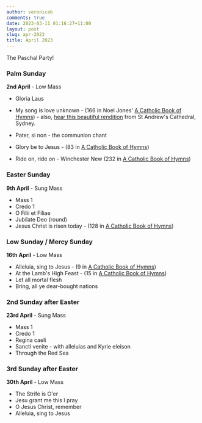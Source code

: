 ```yaml
---
author: veronicab
comments: true
date: 2023-03-11 01:16:27+11:00
layout: post
slug: apr-2023
title: April 2023
---
```


The Paschal Party!

### Palm Sunday

**2nd April** - Low Mass

* Gloria Laus
* My song is love unknown - (166 in Noel Jones' [A Catholic Book of Hymns](https://sacredmusiclibrary.com/all-about-a-catholic-book-of-hymns/)) - also, [hear this beautiful rendition](https://www.youtube.com/watch?v=lHHj9-yZm5c) from St Andrew's Cathedral, Sydney.
* Pater, si non - the communion chant
* Glory be to Jesus - (83 in [A Catholic Book of Hymns](https://sacredmusiclibrary.com/all-about-a-catholic-book-of-hymns/))

* Ride on, ride on - Winchester New (232 in [A Catholic Book of Hymns](https://sacredmusiclibrary.com/all-about-a-catholic-book-of-hymns/))


### Easter Sunday

**9th April** - Sung Mass

* Mass 1
* Credo 1
* O Filii et Filiae
* Jubilate Deo (round)
* Jesus Christ is risen today - (128 in [A Catholic Book of Hymns](https://sacredmusiclibrary.com/all-about-a-catholic-book-of-hymns/))


### Low Sunday / Mercy Sunday

**16th April** - Low Mass

* Alleluia, sing to Jesus - (9 in [A Catholic Book of Hymns](https://sacredmusiclibrary.com/all-about-a-catholic-book-of-hymns/))
* At the Lamb's High Feast - (15 in [A Catholic Book of Hymns](https://sacredmusiclibrary.com/all-about-a-catholic-book-of-hymns/))
* Let all mortal flesh 
* Bring, all ye dear-bought nations

### 2nd Sunday after Easter

**23rd April** - Sung Mass

* Mass 1
* Credo 1
* Regina caeli
* Sancti venite - with alleluias and Kyrie eleison
* Through the Red Sea

### 3rd Sunday after Easter

**30th April** - Low Mass

* The Strife is O'er
* Jesu grant me this I pray
* O Jesus Christ, remember
* Alleluia, sing to Jesus



